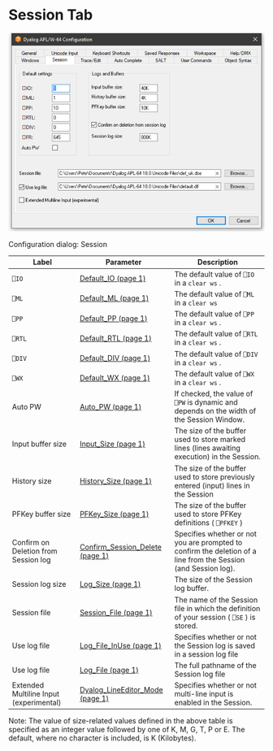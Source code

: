 # Session Tab

![configuration dialog session tab](../img/configuration-dialog-session-tab.png)

Configuration dialog: Session

| Label | Parameter | Description |
| --- | --- | ---  |
| `⎕IO` | [Default_IO (page 1)](../Installation%20and%20Configuration/Configuration%20Parameters/Default_IO.htm#_Default_IO) | The default value of `⎕IO` in a `clear ws` . |
| `⎕ML` | [Default_ML (page 1)](../Installation%20and%20Configuration/Configuration%20Parameters/Default_ML.htm#Default_ML) | The default value of `⎕ML` in a `clear ws` |
| `⎕PP` | [Default_PP (page 1)](../Installation%20and%20Configuration/Configuration%20Parameters/Default_PP.htm#Default_PP) | The default value of `⎕PP` in a `clear ws` . |
| `⎕RTL` | [Default_RTL (page 1)](../Installation%20and%20Configuration/Configuration%20Parameters/Default_RTL.htm#Default_RTL) | The default value of `⎕RTL` in a `clear ws` . |
| `⎕DIV` | [Default_DIV (page 1)](../Installation%20and%20Configuration/Configuration%20Parameters/Default_DIV.htm#Default_DIV) | The default value of `⎕DIV` in a `clear ws` . |
| `⎕WX` | [Default_WX (page 1)](../Installation%20and%20Configuration/Configuration%20Parameters/Default_WX.htm#Default_WX) | The default value of `⎕WX` in a `clear ws` . |
| Auto PW | [Auto_PW (page 1)](../Installation%20and%20Configuration/Configuration%20Parameters/Auto_PW.htm#Auto_PW) | If checked, the value of `⎕PW` is dynamic and depends on the width of the Session Window. |
| Input buffer size | [Input_Size (page 1)](../Installation%20and%20Configuration/Configuration%20Parameters/Input_Size.htm#Input_Size) | The size of the buffer used to store marked lines (lines awaiting execution) in the Session. |
| History size | [History_Size (page 1)](../Installation%20and%20Configuration/Configuration%20Parameters/History_Size.htm#History_Size) | The size of the buffer used to store previously entered (input) lines in the Session |
| PFKey buffer size | [PFKey_Size (page 1)](../Installation%20and%20Configuration/Configuration%20Parameters/PFKey_Size.htm#PFKey_Size) | The size of the buffer used to store PFKey definitions ( `⎕PFKEY` ) |
| Confirm on Deletion from Session log | [Confirm_Session_Delete (page 1)](../Installation%20and%20Configuration/Configuration%20Parameters/Confirm_Session_Delete.htm#Confirm_Session_Delete) | Specifies whether or not you are prompted to confirm the deletion of a line from the Session (and Session log). |
| Session log size | [Log_Size (page 1)](../Installation%20and%20Configuration/Configuration%20Parameters/Log_Size.htm#Log_Size) | The size of the Session log buffer. |
| Session file | [Session_File (page 1)](../Installation%20and%20Configuration/Configuration%20Parameters/Session_File.htm#Session_File) | The name of the Session file in which the definition of your session ( `⎕SE` ) is stored. |
| Use log file | [Log_File_InUse (page 1)](../Installation%20and%20Configuration/Configuration%20Parameters/Log_File_InUse.htm#Log_File_InUse) | Specifies whether or not the Session log is saved in a session log file |
| Use log file | [Log_File (page 1)](../Installation%20and%20Configuration/Configuration%20Parameters/Log_File.htm#Log_File) | The full pathname of the Session log file |
| Extended Multiline Input (experimental) | [Dyalog_LineEditor_Mode (page 1)](../Installation%20and%20Configuration/Configuration%20Parameters/Dyalog_LineEditor_Mode.htm#Dyalog_LineEditor_Mode) | Specifies whether or not multi-line input is enabled in the Session. |

Note: The value of size-related values defined in the above table is specified as an integer value followed by one of K, M, G, T, P or E. The default, where no character is included, is K (Kilobytes).
